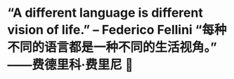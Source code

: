 # “A different language is different vision of life.” – Federico Fellini “每种不同的语言都是一种不同的生活视角。” ——费德里科·费里尼 👋

<!--
**Xlinlintt/Xlinlintt** is a ✨ _special_ ✨ repository because its `README.md` (this file) appears on your GitHub profile.

Here are some ideas to get you started:

- 🔭 I’m currently working on ...
- 🌱 I’m currently learning ...
- 👯 I’m looking to collaborate on ...
- 🤔 I’m looking for help with ...
- 💬 Ask me about ...
- 📫 How to reach me: ...
- 😄 Pronouns: ...
- ⚡ Fun fact: ...
-->

